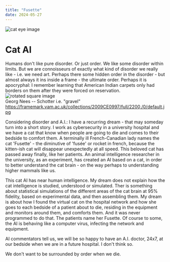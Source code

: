 ```yaml
---
title: "Fusette"
date: 2024-05-27
---
```

![cat eye image](/byothermeans-pages/assets/images/cats_eyes2-274.jpg)

# Cat AI

Humans don't like pure disorder. Or just order. We like some disorder within limits. But we are connoisseurs of exactly what kind of disorder we really like - i.e. we need art. Perhaps there some hidden order in the disorder - but almost always it ins inside a frame - the ultimate order. Perhaps it is apocryphal: I remember learning that American Indian carpets only had borders on them after they were forced on reservation.
![rotated square image](/byothermeans-pages/assets/images/Schotter.jpg)  
Georg Nees -- Schotter i.e. "gravel" https://framemark.vam.ac.uk/collections/2009CE0997/full/2200,/0/default.jpg

Considering disorder and A.I.: I have a recurring dream - that may someday turn into a short story. I work as cybersecurity in a university hospital and we have a cat that know when people are going to die and comes to their bedside to comfort them. A terminally ill French-Canadian lady names the cat 'Fusette' - the diminutive of 'fusée' or rocket in french, because the kitten-ish cat will disappear unexpectedly at all speed. This beloved cat has passed away finally, like her patients. An animal intelligence researcher in the university, as an experiment, has created an AI based on a cat, in order to better understand the cat brain - on the way perhaps to understanding higher mammals like us.

This cat AI has near human intelligence. My dream does not explain how the cat intelligence is studied, understood or simulated. Ther is something about statistical simulations of the different areas of the cat brain at 95% fidelity, based on experimental data, and then assembling them. My dream is about how I found the virtual cat on the hospital network and how she goes to each bedside of a patient about to die, residing in the equipment and monitors around them, and comforts them. And it was never programmed to do that. The patients name her Fusette. Of course to some, the AI is behaving like a computer virus, infecting the network and equipment.

AI commentators tell us, we will be so happy to have an A.I. doctor, 24x7, at our bedside when we are in a future hospital. I don't think so.

We don't want to be surrounded by order when we die.